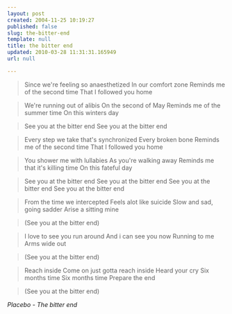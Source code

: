 ```yaml
---
layout: post
created: 2004-11-25 10:19:27
published: false
slug: the-bitter-end
template: null
title: the bitter end
updated: 2010-03-28 11:31:31.165949
url: null

---
```


> Since we're feeling so anaesthetized
> In our comfort zone
> Reminds me of the second time
> That I followed you home

> We're running out of alibis
> On the second of May
> Reminds me of the summer time
> On this winters day

> See you at the bitter end
> See you at the bitter end

> Every step we take that's synchronized
> Every broken bone
> Reminds me of the second time
> That I followed you home

> You shower me with lullabies
> As you're walking away
> Reminds me that it's killing time
> On this fateful day

> See you at the bitter end
> See you at the bitter end
> See you at the bitter end
> See you at the bitter end

> From the time we intercepted
> Feels alot like suicide
> Slow and sad, going sadder
> Arise a sitting mine

> (See you at the bitter end)

> I love to see you run around
> And i can see you now
> Running to me
> Arms wide out

> (See you at the bitter end)

> Reach inside
> Come on just gotta reach inside
> Heard your cry
> Six months time
> Six months time
> Prepare the end

> (See you at the bitter end)

<cite>Placebo - The bitter end</cite> 

